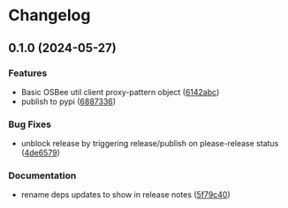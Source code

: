 # Changelog

## 0.1.0 (2024-05-27)


### Features

* Basic OSBee util client proxy-pattern object ([6142abc](https://github.com/chickenandpork/osbee/commit/6142abc932a1fadd62b862a340cdf1398996e2b2))
* publish to pypi ([6887336](https://github.com/chickenandpork/osbee/commit/6887336b0536550f51e911e09bdded4eaba43ae4))


### Bug Fixes

* unblock release by triggering release/publish on please-release status ([4de6579](https://github.com/chickenandpork/osbee/commit/4de657949b5c08329105cfe6020744786ff9b345))


### Documentation

* rename deps updates to show in release notes ([5f79c40](https://github.com/chickenandpork/osbee/commit/5f79c408dd9a8f2a4af236705873f69fe1f99f5a))
